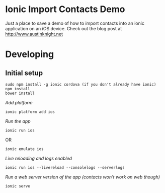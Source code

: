 # Ionic Import Contacts Demo

Just a place to save a demo of how to import contacts into an ionic application on an iOS device. Check out the blog post at http://www.austinknight.net

# Developing

## Initial setup
    
    sudo npm install -g ionic cordova (if you don't already have ionic)
    npm install
    bower install

*Add platform*
    
    ionic platform add ios

*Run the app*

    ionic run ios
OR

    ionic emulate ios

*Live reloading and logs enabled*
    
    ionic run ios --livereload --consolelogs --serverlogs


*Run a web server version of the app (contacts won't work on web though)*

    ionic serve
